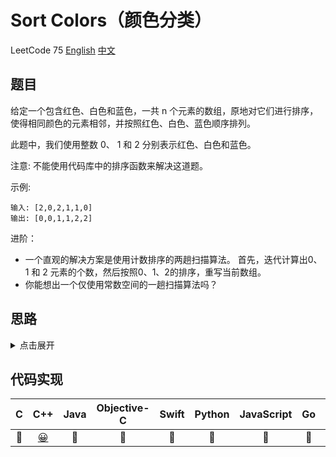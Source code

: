# Sort Colors（颜色分类）
LeetCode 75
[English](https://leetcode.com/problems/sort-colors/)
[中文](https://leetcode-cn.com/problems/sort-colors/)

## 题目
给定一个包含红色、白色和蓝色，一共 n 个元素的数组，原地对它们进行排序，使得相同颜色的元素相邻，并按照红色、白色、蓝色顺序排列。

此题中，我们使用整数 0、 1 和 2 分别表示红色、白色和蓝色。

注意:
不能使用代码库中的排序函数来解决这道题。

示例:
```
输入: [2,0,2,1,1,0]
输出: [0,0,1,1,2,2]
```
进阶：

- 一个直观的解决方案是使用计数排序的两趟扫描算法。
首先，迭代计算出0、1 和 2 元素的个数，然后按照0、1、2的排序，重写当前数组。
- 你能想出一个仅使用常数空间的一趟扫描算法吗？
## 思路
<details>
<summary>点击展开</summary>
使用三个指针，分别指向当前元素、最右侧的0和最左侧的2；当前元素为0则与左侧的2交换，当前元素为2则与右侧的0交换。
</details>

## 代码实现
| C | C++ | Java | Objective-C | Swift | Python | JavaScript | Go | PHP |
| :--: | :--: | :--: | :--: | :--: | :--: | :--: | :--: | :--: |
| 🤔 | [😀](./sortColors.cpp) | 🤔 | 🤔 | 🤔 | 🤔 | 🤔 | 🤔 | 🤔 |

